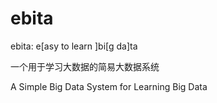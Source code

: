 # ebita
ebita: e[asy to learn ]bi[g da]ta

一个用于学习大数据的简易大数据系统 

A Simple Big Data System for Learning Big Data
